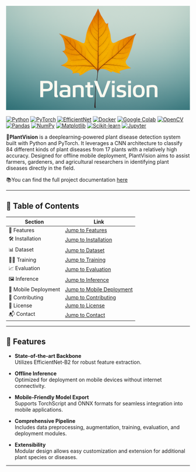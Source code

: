 <p align="center">
  <img src="logo/logo.png" alt="PlantVision Banner" style="max-height: 450px; width: 100%; height: auto;" />
</p>


[![Python](https://img.shields.io/badge/Python-3776AB?style=flat-square&logo=python&logoColor=white)](https://www.python.org/)
[![PyTorch](https://img.shields.io/badge/PyTorch-EE4C2C?style=flat-square&logo=pytorch&logoColor=white)](https://pytorch.org/)
[![EfficientNet](https://img.shields.io/badge/EfficientNet-B2-009688?style=flat-square)](https://github.com/lukemelas/EfficientNet-PyTorch)
[![Docker](https://img.shields.io/badge/Docker-2496ED?style=flat-square&logo=docker&logoColor=white)](https://www.docker.com/)
[![Google Colab](https://img.shields.io/badge/Google_Colab-F9AB00?style=flat-square&logo=google-colab&logoColor=white)](https://colab.research.google.com/)
[![OpenCV](https://img.shields.io/badge/OpenCV-5C3EE8?style=flat-square&logo=opencv&logoColor=white)](https://opencv.org/)
[![Pandas](https://img.shields.io/badge/Pandas-150458?style=flat-square&logo=pandas&logoColor=white)](https://pandas.pydata.org/)
[![NumPy](https://img.shields.io/badge/NumPy-013243?style=flat-square&logo=numpy&logoColor=white)](https://numpy.org/)
[![Matplotlib](https://img.shields.io/badge/Matplotlib-11557C?style=flat-square&logo=matplotlib&logoColor=white)](https://matplotlib.org/)
[![Scikit-learn](https://img.shields.io/badge/scikit--learn-F7931E?style=flat-square&logo=scikit-learn&logoColor=white)](https://scikit-learn.org/)
[![Jupyter](https://img.shields.io/badge/Jupyter-F37626?style=flat-square&logo=jupyter&logoColor=white)](https://jupyter.org/)


**🌿PlantVision** is a deeplearning-powered plant disease detection system built with Python and PyTorch. It leverages a CNN architecture to classify 84 different kinds of plant diseases from 17 plants with a relatively high accuracy. Designed for offline mobile deployment, PlantVision aims to assist farmers, gardeners, and agricultural researchers in identifying plant diseases directly in the field. 

📚You can find the full project documentation [here](https://muhumuzadeus.netlify.app/projects/plantvision-cv001dd)

---

## 📑 Table of Contents

| Section                                 | Link                                                               |
|-----------------------------------------|--------------------------------------------------------------------|
| 🚀 Features                             | [Jump to Features](#-features)                                     |
| 🛠️ Installation                         | [Jump to Installation](#️-installation)                             |
| 📊 Dataset                              | [Jump to Dataset](#-dataset)                                       |
| 🏋️‍♂️ Training                          | [Jump to Training](#️-training)                                    |
| 📈 Evaluation                           | [Jump to Evaluation](#-evaluation)                                 |
| 🖼️ Inference                            | [Jump to Inference](#-inference)                                   |
| 📱 Mobile Deployment                    | [Jump to Mobile Deployment](#-mobile-deployment)                   |
| 🤝 Contributing                         | [Jump to Contributing](#-contributing)                             |
| 📄 License                              | [Jump to License](#-license)                                       |
| 📬 Contact                              | [Jump to Contact](#-contact)                                       |

---

## 🚀 Features

- **State-of-the-art Backbone**  
  Utilizes EfficientNet-B2 for robust feature extraction.

- **Offline Inference**  
  Optimized for deployment on mobile devices without internet connectivity.

- **Mobile-Friendly Model Export**  
  Supports TorchScript and ONNX formats for seamless integration into mobile applications.

- **Comprehensive Pipeline**  
  Includes data preprocessing, augmentation, training, evaluation, and deployment modules.

- **Extensibility**  
  Modular design allows easy customization and extension for additional plant species or diseases.

---

